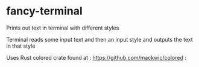 # fancy-terminal
Prints out text in terminal with different styles

Terminal reads some input text and then an input style and outputs the text in that style

Uses Rust colored crate found at
: https://github.com/mackwic/colored :
